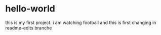 # hello-world
this is my first project.
i am watching football and this is first changing in readme-edits branche

